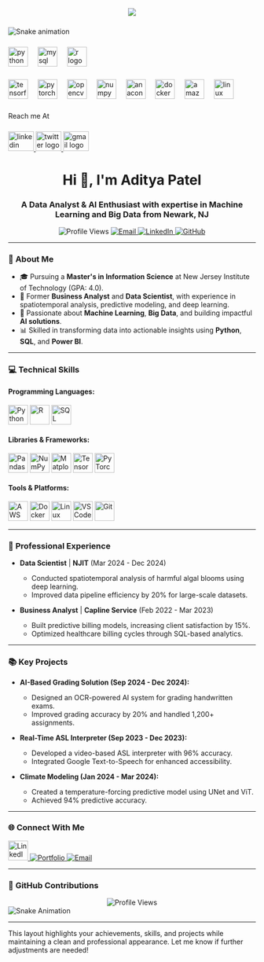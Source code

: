<div align="center">
  <img src="https://profile-counter.glitch.me/AdityaPatel1068/count.svg?"  />
</div>

###

<img src="https://raw.githubusercontent.com/AdityaPatel1068/AdityaPatel1068/output/snake.svg" alt="Snake animation" />

###

<div align="left">
  <img src="https://cdn.jsdelivr.net/gh/devicons/devicon/icons/python/python-original.svg" height="40" alt="python logo"  />
  <img width="12" />
  <img src="https://cdn.jsdelivr.net/gh/devicons/devicon/icons/mysql/mysql-original.svg" height="40" alt="mysql logo"  />
  <img width="12" />
  <img src="https://cdn.jsdelivr.net/gh/devicons/devicon/icons/r/r-original.svg" height="40" alt="r logo"  />
</div>

###

<div align="left">
  <img src="https://cdn.jsdelivr.net/gh/devicons/devicon/icons/tensorflow/tensorflow-original.svg" height="40" alt="tensorflow logo"  />
  <img width="12" />
  <img src="https://cdn.jsdelivr.net/gh/devicons/devicon/icons/pytorch/pytorch-original.svg" height="40" alt="pytorch logo"  />
  <img width="12" />
  <img src="https://cdn.jsdelivr.net/gh/devicons/devicon/icons/opencv/opencv-original.svg" height="40" alt="opencv logo"  />
  <img width="12" />
  <img src="https://cdn.jsdelivr.net/gh/devicons/devicon/icons/numpy/numpy-original.svg" height="40" alt="numpy logo"  />
  <img width="12" />
  <img src="https://cdn.jsdelivr.net/gh/devicons/devicon/icons/anaconda/anaconda-original.svg" height="40" alt="anaconda logo"  />
  <img width="12" />
  <img src="https://cdn.jsdelivr.net/gh/devicons/devicon/icons/docker/docker-original.svg" height="40" alt="docker logo"  />
  <img width="12" />
  <img src="https://cdn.jsdelivr.net/gh/devicons/devicon/icons/amazonwebservices/amazonwebservices-line-wordmark.svg" height="40" alt="amazonwebservices logo"  />
  <img width="12" />
  <img src="https://cdn.jsdelivr.net/gh/devicons/devicon/icons/linux/linux-original.svg" height="40" alt="linux logo"  />
</div>

###

<p align="left">Reach me At</p>

###

<div align="left">
  <a href="https://www.linkedin.com/in/adityapatel2609/" target="_blank">
    <img src="https://raw.githubusercontent.com/maurodesouza/profile-readme-generator/master/src/assets/icons/social/linkedin/default.svg" width="52" height="40" alt="linkedin logo"  />
  </a>
  <a href="https://x.com/rexus_reborn?s=11" target="_blank">
    <img src="https://raw.githubusercontent.com/maurodesouza/profile-readme-generator/master/src/assets/icons/social/twitter/default.svg" width="52" height="40" alt="twitter logo"  />
  </a>
  <a href="mailto:aditya.patel2609@gmail.com" target="_blank">
    <img src="https://raw.githubusercontent.com/maurodesouza/profile-readme-generator/master/src/assets/icons/social/gmail/default.svg" width="52" height="40" alt="gmail logo"  />
  </a>
</div>

###










































<h1 align="center">Hi 👋, I'm Aditya Patel</h1>
<h3 align="center">A Data Analyst & AI Enthusiast with expertise in Machine Learning and Big Data from Newark, NJ</h3>

<p align="center">
  <img src="https://komarev.com/ghpvc/?username=AdityaPatel1068&label=Profile%20views&color=blue&style=plastic" alt="Profile Views" />
  <a href="mailto:aditya.patel2609@gmail.com">
    <img src="https://img.shields.io/badge/Email-Me-red?style=flat&logo=gmail&logoColor=white" alt="Email" />
  </a>
  <a href="https://www.linkedin.com/in/adityapatel2609/" target="_blank">
    <img src="https://img.shields.io/badge/LinkedIn-Connect-blue?style=flat&logo=linkedin&logoColor=white" alt="LinkedIn" />
  </a>
  <a href="https://github.com/AdityaPatel1068" target="_blank">
    <img src="https://img.shields.io/badge/GitHub-Follow-black?style=flat&logo=github&logoColor=white" alt="GitHub" />
  </a>
</p>

---

### 📜 **About Me**
- 🎓 Pursuing a **Master's in Information Science** at New Jersey Institute of Technology (GPA: 4.0).
- 💼 Former **Business Analyst** and **Data Scientist**, with experience in spatiotemporal analysis, predictive modeling, and deep learning.
- 🌟 Passionate about **Machine Learning**, **Big Data**, and building impactful **AI solutions**.
- 📊 Skilled in transforming data into actionable insights using **Python**, **SQL**, and **Power BI**.

---

### 💻 **Technical Skills**
#### Programming Languages:
<div align="left">
  <img src="https://cdn.jsdelivr.net/gh/devicons/devicon/icons/python/python-original.svg" height="40" alt="Python" />
  <img src="https://cdn.jsdelivr.net/gh/devicons/devicon/icons/r/r-original.svg" height="40" alt="R" />
  <img src="https://cdn.jsdelivr.net/gh/devicons/devicon/icons/sqlite/sqlite-original.svg" height="40" alt="SQL" />
</div>

#### Libraries & Frameworks:
<div align="left">
  <img src="https://cdn.jsdelivr.net/gh/devicons/devicon/icons/pandas/pandas-original.svg" height="40" alt="Pandas" />
  <img src="https://cdn.jsdelivr.net/gh/devicons/devicon/icons/numpy/numpy-original.svg" height="40" alt="NumPy" />
  <img src="https://cdn.jsdelivr.net/gh/devicons/devicon/icons/matplotlib/matplotlib-original.svg" height="40" alt="Matplotlib" />
  <img src="https://cdn.jsdelivr.net/gh/devicons/devicon/icons/tensorflow/tensorflow-original.svg" height="40" alt="TensorFlow" />
  <img src="https://cdn.jsdelivr.net/gh/devicons/devicon/icons/pytorch/pytorch-original.svg" height="40" alt="PyTorch" />
</div>

#### Tools & Platforms:
<div align="left">
  <img src="https://cdn.jsdelivr.net/gh/devicons/devicon/icons/amazonwebservices/amazonwebservices-original.svg" height="40" alt="AWS" />
  <img src="https://cdn.jsdelivr.net/gh/devicons/devicon/icons/docker/docker-original.svg" height="40" alt="Docker" />
  <img src="https://cdn.jsdelivr.net/gh/devicons/devicon/icons/linux/linux-original.svg" height="40" alt="Linux" />
  <img src="https://cdn.jsdelivr.net/gh/devicons/devicon/icons/vscode/vscode-original.svg" height="40" alt="VS Code" />
  <img src="https://cdn.jsdelivr.net/gh/devicons/devicon/icons/git/git-original.svg" height="40" alt="Git" />
</div>

---

### 🔭 **Professional Experience**
- **Data Scientist** | **NJIT** (Mar 2024 - Dec 2024)
  - Conducted spatiotemporal analysis of harmful algal blooms using deep learning.
  - Improved data pipeline efficiency by 20% for large-scale datasets.
  
- **Business Analyst** | **Capline Service** (Feb 2022 - Mar 2023)
  - Built predictive billing models, increasing client satisfaction by 15%.
  - Optimized healthcare billing cycles through SQL-based analytics.

---

### 📚 **Key Projects**
- **AI-Based Grading Solution (Sep 2024 - Dec 2024):**
  - Designed an OCR-powered AI system for grading handwritten exams.
  - Improved grading accuracy by 20% and handled 1,200+ assignments.

- **Real-Time ASL Interpreter (Sep 2023 - Dec 2023):**
  - Developed a video-based ASL interpreter with 96% accuracy.
  - Integrated Google Text-to-Speech for enhanced accessibility.

- **Climate Modeling (Jan 2024 - Mar 2024):**
  - Created a temperature-forcing predictive model using UNet and ViT.
  - Achieved 94% predictive accuracy.

---

### 🌐 **Connect With Me**
<p align="left">
  <a href="https://www.linkedin.com/in/adityapatel2609/" target="_blank">
    <img src="https://raw.githubusercontent.com/maurodesouza/profile-readme-generator/master/src/assets/icons/social/linkedin/default.svg" width="40" height="40" alt="LinkedIn" />
  </a>
  <a href="https://theadityapatel.com/" target="_blank">
    <img src="https://img.shields.io/badge/Portfolio-Website-blue?style=flat&logo=google-chrome&logoColor=white" alt="Portfolio" />
  </a>
  <a href="mailto:aditya.patel2609@gmail.com" target="_blank">
    <img src="https://img.shields.io/badge/Email-Contact-red?style=flat&logo=gmail&logoColor=white" alt="Email" />
  </a>
</p>

---

### 🐍 **GitHub Contributions**
<div align="center">
  <img src="https://profile-counter.glitch.me/AdityaPatel1068/count.svg?" alt="Profile Views" />
</div>

<img src="https://raw.githubusercontent.com/AdityaPatel1068/AdityaPatel1068/output/snake.svg" alt="Snake Animation" />

---

This layout highlights your achievements, skills, and projects while maintaining a clean and professional appearance. Let me know if further adjustments are needed!

